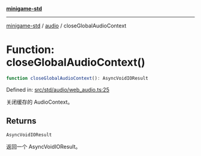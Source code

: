 [**minigame-std**](../../../README.md)

***

[minigame-std](../../../README.md) / [audio](../README.md) / closeGlobalAudioContext

# Function: closeGlobalAudioContext()

```ts
function closeGlobalAudioContext(): AsyncVoidIOResult
```

Defined in: [src/std/audio/web\_audio.ts:25](https://github.com/JiangJie/minigame-std/blob/ff3594872b1efbdbc13aabe99588385e855b50dc/src/std/audio/web_audio.ts#L25)

关闭缓存的 AudioContext。

## Returns

`AsyncVoidIOResult`

返回一个 AsyncVoidIOResult。
